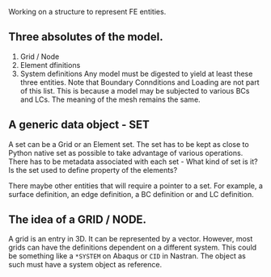 Working on a structure to represent FE entities.

## Three absolutes of the model.
1. Grid / Node
2. Element dfinitions
3. System definitions
Any model must be digested to yield at least these three entities. Note that Boundary Connditions and Loading are not part of this list. This is because a model may be subjected to various BCs and LCs. The meaning of the mesh remains the same.

## A generic data object - SET
A set can be a Grid or an Element set. The set has to be kept as close to Python native set as possible to take advantage of various operations. There has to be metadata associated with each set - What kind of set is it? Is the set used to define property of the elements?

There maybe other entities that will require a pointer to a set. For example, a surface definition, an edge definition, a BC definition or and LC definition.

## The idea of a GRID / NODE.
A grid is an entry in 3D. It can be represented by a vector.
However, most grids can have the definitions dependent on a different system. This could be something like a `*SYSTEM` on Abaqus or `CID` in Nastran.
The object as such must have a system object as reference.
